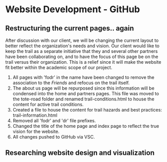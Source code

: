 # Website Development - GitHub

## Restructuring the current pages.. again
After discussion with our client, we will be changing the current layout to better reflect the organization's needs and vision. Our client would like to keep the trail as a separate initiative that they and several other partners have been collaborating on, and to have the focus of this page be on the trail versus their organization. This is a relief since it will make the website fit better within the academic scope of our project.

1. All pages with 'fodr' in the name have been changed to remove the association to the *Friends* and refocus on the trail itself.
2. The about us page will be repurposed since this information will be condensed into the home and partners pages. This file was moved to the tote-road folder and renamed trail-conditions.html to house the content for active trail conditions.
3. Created a file to house the content for trail hazards and best practices: trail-information.html
4. Removed all 'fodr' and 'dr' file prefixes.
5. Changed the title of the home page and index page to reflect the true vision for the website.
6. All changes pushed to GitHub via VSC.

## Researching website design and visualization
